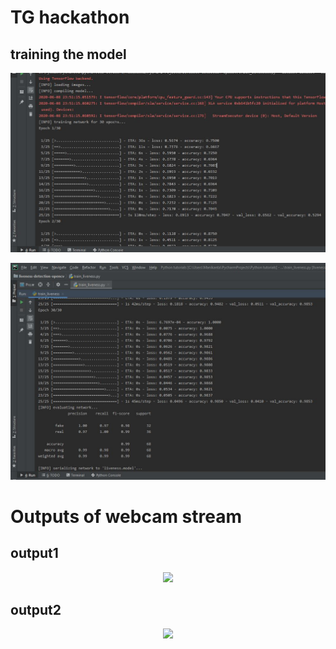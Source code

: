 # TG hackathon
## training the model
 <p align="center">
   <img src="train1.JPG">
  </p>

 <p align="center">
   <img src="train2.JPG">
  </p>

# Outputs of webcam stream
## output1
 <p align="center">
   <img src="output1.gif">
  </p>
  
## output2
 <p align="center">
   <img src="output2.gif">
  </p>
